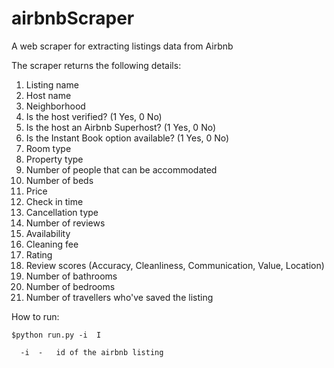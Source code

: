# airbnbScraper
A web scraper for extracting listings data from Airbnb

The scraper returns the following details:
  1. Listing name
  2. Host name
  3. Neighborhood
  4. Is the host verified? (1 Yes, 0 No)
  5. Is the host an Airbnb Superhost? (1 Yes, 0 No)
  5. Is the Instant Book option available? (1 Yes, 0 No)
  6. Room type
  7. Property type
  8. Number of people that can be accommodated
  9. Number of beds
  10. Price
  11. Check in time
  12. Cancellation type
  13. Number of reviews
  14. Availability
  15. Cleaning fee
  16. Rating
  17. Review scores (Accuracy, Cleanliness, Communication, Value, Location)
  18. Number of bathrooms
  19. Number of bedrooms
  20. Number of travellers who've saved the listing
  
How to run:

    $python run.py -i  I
    
      -i  -   id of the airbnb listing
  
  
